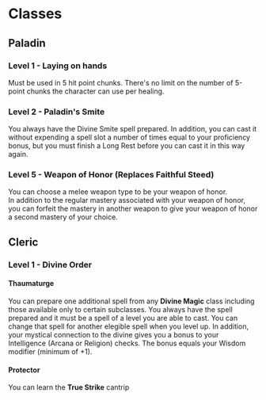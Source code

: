 # Classes

## Paladin  

### Level 1 - Laying on hands  

Must be used in 5 hit point chunks. There's no limit on the number of 5-point chunks the character can use per healing.

### Level 2 - Paladin's Smite  

You always have the Divine Smite spell prepared. In addition, you can cast it without expending a spell slot a number of times equal to your proficiency bonus, but you must finish a Long Rest before you can cast it in this way again.  

### Level 5 - Weapon of Honor (Replaces Faithful Steed)  

You can choose a melee weapon type to be your weapon of honor.  
In addition to the regular mastery associated with your weapon of honor, you can forfeit the mastery in another weapon to give your weapon of honor a second mastery of your choice.  

## Cleric  

### Level 1 - Divine Order

#### Thaumaturge

You can prepare one additional spell from any **Divine Magic** class including those available only to certain subclasses. You always have the spell prepared and it must be a spell of a level you are able to cast. You can change that spell for another elegible spell when you level up. In addition, your mystical connection to the divine gives you a bonus to your Intelligence (Arcana or Religion) checks. The bonus equals your Wisdom modifier (minimum of +1).  

#### Protector

You can learn the **True Strike** cantrip 

